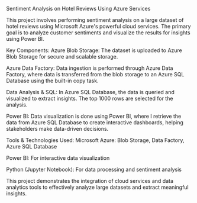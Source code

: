 Sentiment Analysis on Hotel Reviews Using Azure Services

This project involves performing sentiment analysis on a large dataset of hotel reviews using Microsoft Azure's powerful cloud services. The primary goal is to analyze customer sentiments and visualize the results for insights using Power BI.

Key Components:
Azure Blob Storage: The dataset is uploaded to Azure Blob Storage for secure and scalable storage.

Azure Data Factory: Data ingestion is performed through Azure Data Factory, where data is transferred from the blob storage to an Azure SQL Database using the built-in copy task.

Data Analysis & SQL: In Azure SQL Database, the data is queried and visualized to extract insights. The top 1000 rows are selected for the analysis.

Power BI: Data visualization is done using Power BI, where I retrieve the data from Azure SQL Database to create interactive dashboards, helping stakeholders make data-driven decisions.

Tools & Technologies Used:
Microsoft Azure: Blob Storage, Data Factory, Azure SQL Database

Power BI: For interactive data visualization

Python (Jupyter Notebook): For data processing and sentiment analysis

This project demonstrates the integration of cloud services and data analytics tools to effectively analyze large datasets and extract meaningful insights.
